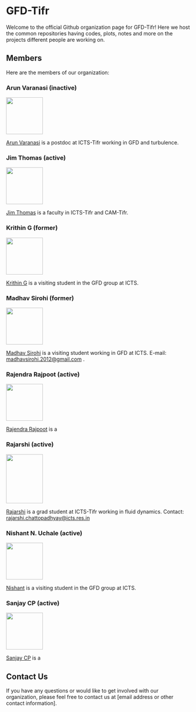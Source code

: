 
# GFD-Tifr 

Welcome to the official Github organization page for GFD-Tifr! Here we host the common repositories having codes, plots, notes and more on the projects different people are working on.

## Members

Here are the members of our organization:

### Arun Varanasi (inactive)

<img src="https://example.com/Arun Varanasi.png" width="100" height="100">

[Arun Varanasi](https://github.com/johndoe) is a postdoc at ICTS-Tifr working in GFD and turbulence.

### Jim Thomas (active)

<img src="https://example.com/Jim Thomas.png" width="100" height="100">

[Jim Thomas](https://github.com/janesmith) is a faculty in ICTS-Tifr and CAM-Tifr. 

### Krithin G (former)

<img src="https://icts.res.in/sites/default/files/styles/people_thumbnail/public/media/people/images/krithin.jpeg?itok=M5eZ3oFK&c=778762280094e19990fe7a991ad96d82" width="100" height="100">

[Krithin G](https://github.com/krithingowthaman) is a visiting student in the GFD group at ICTS.

### Madhav Sirohi (former)

<img src="https://icts.res.in/sites/default/files/media/people/images/1661003622598.jpg" width="100" height="100">

[Madhav Sirohi](https://github.com/Madhav-Madhav) is a visiting student working in GFD at ICTS. E-mail: madhavsirohi.2012@gmail.com .

### Rajendra Rajpoot (active)

<img src="https://example.com/sarahlee.png" width="100" height="100">

[Rajendra Rajpoot](https://github.com/sarahlee) is a 
### Rajarshi (active)

<img src="https://www.icts.res.in/sites/default/files/media/people/images/rajarshi-grid-img.jpg" width="100 " height="133.35">

[Rajarshi](https://github.com/Rajarshi-prime) is a grad student at ICTS-Tifr working in fluid dynamics.
Contact: rajarshi.chattopadhyay@icts.res.in

### Nishant N. Uchale (active)

<img src="https://github.com/nishantuchale/nishantuchale.github.io/blob/master/images/hp.JPG" width="100" height="100">

[Nishant](https://github.com/nishantuchale) is a visiting student in the GFD group at ICTS.

### Sanjay CP (active)

<img src="https://example.com/sarahlee.png" width="100" height="100">

[Sanjay CP](https://github.com/sarahlee) is a 

## Contact Us

If you have any questions or would like to get involved with our organization, please feel free to contact us at [email address or other contact information].

